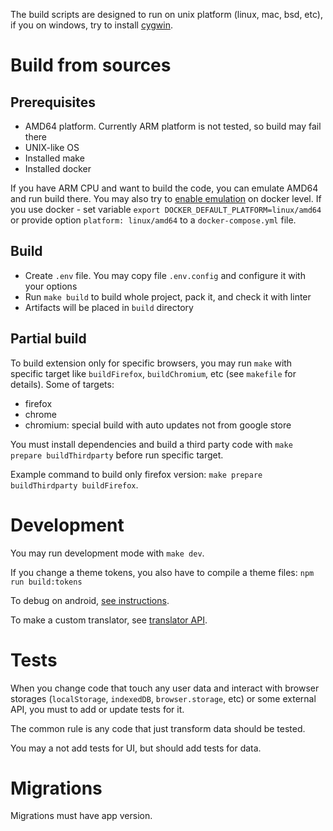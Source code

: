 The build scripts are designed to run on unix platform (linux, mac, bsd, etc), if you on windows, try to install [cygwin](https://www.cygwin.com/).

# Build from sources

## Prerequisites

- AMD64 platform. Currently ARM platform is not tested, so build may fail there
- UNIX-like OS
- Installed make
- Installed docker

If you have ARM CPU and want to build the code, you can emulate AMD64 and run build there. You may also try to [enable emulation](https://stackoverflow.com/questions/65612411/forcing-docker-to-use-linux-amd64-platform-by-default-on-macos) on docker level. If you use docker - set variable `export DOCKER_DEFAULT_PLATFORM=linux/amd64` or provide option `platform: linux/amd64` to a `docker-compose.yml` file.

## Build

- Create `.env` file. You may copy file `.env.config` and configure it with your options
- Run `make build` to build whole project, pack it, and check it with linter
- Artifacts will be placed in `build` directory


## Partial build

To build extension only for specific browsers, you may run `make` with specific target like `buildFirefox`, `buildChromium`, etc (see `makefile` for details). Some of targets:
- firefox
- chrome
- chromium: special build with auto updates not from google store

You must install dependencies and build a third party code with `make prepare buildThirdparty` before run specific target.

Example command to build only firefox version: `make prepare buildThirdparty buildFirefox`.


# Development

You may run development mode with `make dev`.

If you change a theme tokens, you also have to compile a theme files: `npm run build:tokens`

To debug on android, [see instructions](./AndroidDebug.md).

To make a custom translator, see [translator API](./CustomTranslator.md).

# Tests

When you change code that touch any user data and interact with browser storages (`localStorage`, `indexedDB`, `browser.storage`, etc) or some external API, you must to add or update tests for it.

The common rule is any code that just transform data should be tested.

You may a not add tests for UI, but should add tests for data.

# Migrations

Migrations must have app version.
